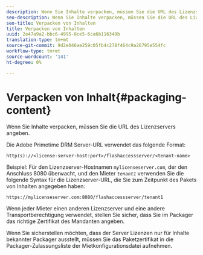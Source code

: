 ```yaml
---
description: Wenn Sie Inhalte verpacken, müssen Sie die URL des Lizenzservers angeben.
seo-description: Wenn Sie Inhalte verpacken, müssen Sie die URL des Lizenzservers angeben.
seo-title: Verpacken von Inhalten
title: Verpacken von Inhalten
uuid: 2e47a9a2-bbc6-4995-8ce5-6ca6b116349b
translation-type: tm+mt
source-git-commit: 9d2e046ae259c05fb4c278f464c9a26795e554fc
workflow-type: tm+mt
source-wordcount: '141'
ht-degree: 0%

---
```



# Verpacken von Inhalt{#packaging-content}

Wenn Sie Inhalte verpacken, müssen Sie die URL des Lizenzservers angeben.

Die Adobe Primetime DRM Server-URL verwendet das folgende Format:

```
http(s)://<license-server-host:port>/flashaccessserver/<tenant-name>
```

Beispiel: Für den Lizenzserver-Hostnamen `mylicenseserver.com`, der den Anschluss 8080 überwacht, und den Mieter *`tenant1`* verwenden Sie die folgende Syntax für die Lizenzserver-URL, die Sie zum Zeitpunkt des Pakets von Inhalten angegeben haben:

```
https://mylicenseserver.com:8080/flashaccessserver/tenant1
```

Wenn jeder Mieter einen anderen Lizenzserver und eine andere Transportberechtigung verwendet, stellen Sie sicher, dass Sie im Packager das richtige Zertifikat des Mandanten angeben.

Wenn Sie sicherstellen möchten, dass der Server Lizenzen nur für Inhalte bekannter Packager ausstellt, müssen Sie das Paketzertifikat in die Packager-Zulassungsliste der Mietkonfigurationsdatei aufnehmen.
